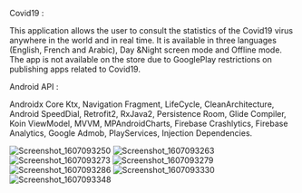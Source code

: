 Covid19 :

This application allows the user to consult the statistics of the Covid19 virus anywhere in the world and in real time. It is available in three languages (English, French and Arabic), Day &Night screen mode and Offline mode.
The app is not available on the store due to GooglePlay restrictions on publishing apps related to Covid19.

Android API :

Androidx Core Ktx, Navigation Fragment, LifeCycle, CleanArchitecture, Android SpeedDial, Retrofit2, RxJava2, Persistence Room, Glide Compiler, Koin ViewModel, MVVM, MPAndroidCharts, Firebase Crashlytics, Firebase Analytics, Google Admob, PlayServices, Injection Dependencies.

![Screenshot_1607093250](https://user-images.githubusercontent.com/40523249/101177713-6a115c80-3648-11eb-9c23-b22abbee4490.png)
![Screenshot_1607093263](https://user-images.githubusercontent.com/40523249/101177720-6bdb2000-3648-11eb-906f-283dfacbd072.png)
![Screenshot_1607093273](https://user-images.githubusercontent.com/40523249/101177724-6d0c4d00-3648-11eb-9bf4-0368e787d1d8.png)
![Screenshot_1607093279](https://user-images.githubusercontent.com/40523249/101177727-6e3d7a00-3648-11eb-8f0f-faa8e3d79292.png)
![Screenshot_1607093286](https://user-images.githubusercontent.com/40523249/101177737-71386a80-3648-11eb-950c-55d4716c970f.png)
![Screenshot_1607093330](https://user-images.githubusercontent.com/40523249/101177745-73022e00-3648-11eb-9f64-471036917813.png)
![Screenshot_1607093348](https://user-images.githubusercontent.com/40523249/101177756-75648800-3648-11eb-8bcc-cd43f344e8e8.png)
